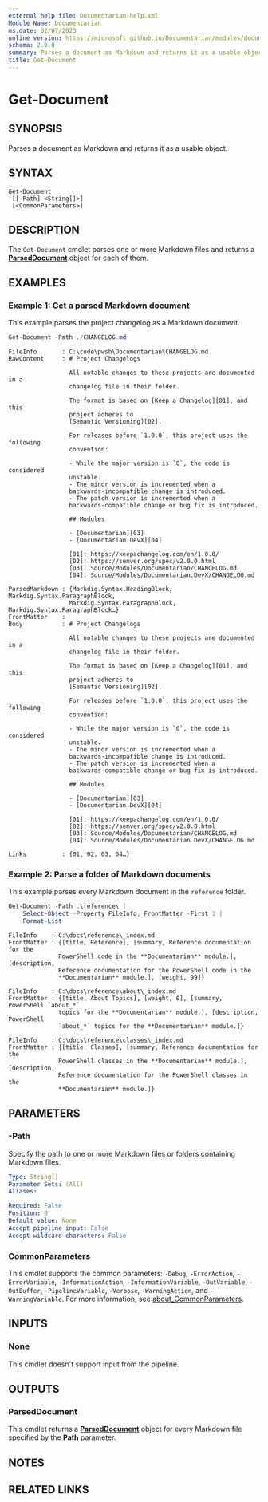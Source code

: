 ```yaml
---
external help file: Documentarian-help.xml
Module Name: Documentarian
ms.date: 02/07/2023
online version: https://microsoft.github.io/Documentarian/modules/documentarian/reference/cmdlets/get-document
schema: 2.0.0
summary: Parses a document as Markdown and returns it as a usable object.
title: Get-Document
---
```


# Get-Document

## SYNOPSIS

Parses a document as Markdown and returns it as a usable object.

## SYNTAX

```pwsh-syntax
Get-Document
 [[-Path] <String[]>]
 [<CommonParameters>]
```

## DESCRIPTION

The `Get-Document` cmdlet parses one or more Markdown files and returns a [**ParsedDocument**][01]
object for each of them.

## EXAMPLES

### Example 1: Get a parsed Markdown document

This example parses the project changelog as a Markdown document.

```powershell
Get-Document -Path ./CHANGELOG.md
```

```pwsh-output-list
FileInfo       : C:\code\pwsh\Documentarian\CHANGELOG.md
RawContent     : # Project Changelogs

                 All notable changes to these projects are documented in a
                 changelog file in their folder.

                 The format is based on [Keep a Changelog][01], and this
                 project adheres to
                 [Semantic Versioning][02].

                 For releases before `1.0.0`, this project uses the following
                 convention:

                 - While the major version is `0`, the code is considered
                 unstable.
                 - The minor version is incremented when a
                 backwards-incompatible change is introduced.
                 - The patch version is incremented when a
                 backwards-compatible change or bug fix is introduced.

                 ## Modules

                 - [Documentarian][03]
                 - [Documentarian.DevX][04]

                 [01]: https://keepachangelog.com/en/1.0.0/
                 [02]: https://semver.org/spec/v2.0.0.html
                 [03]: Source/Modules/Documentarian/CHANGELOG.md
                 [04]: Source/Modules/Documentarian.DevX/CHANGELOG.md

ParsedMarkdown : {Markdig.Syntax.HeadingBlock, Markdig.Syntax.ParagraphBlock,
                 Markdig.Syntax.ParagraphBlock, Markdig.Syntax.ParagraphBlock…}
FrontMatter    :
Body           : # Project Changelogs

                 All notable changes to these projects are documented in a
                 changelog file in their folder.

                 The format is based on [Keep a Changelog][01], and this
                 project adheres to
                 [Semantic Versioning][02].

                 For releases before `1.0.0`, this project uses the following
                 convention:

                 - While the major version is `0`, the code is considered
                 unstable.
                 - The minor version is incremented when a
                 backwards-incompatible change is introduced.
                 - The patch version is incremented when a
                 backwards-compatible change or bug fix is introduced.

                 ## Modules

                 - [Documentarian][03]
                 - [Documentarian.DevX][04]

                 [01]: https://keepachangelog.com/en/1.0.0/
                 [02]: https://semver.org/spec/v2.0.0.html
                 [03]: Source/Modules/Documentarian/CHANGELOG.md
                 [04]: Source/Modules/Documentarian.DevX/CHANGELOG.md

Links          : {01, 02, 03, 04…}
```

### Example 2: Parse a folder of Markdown documents

This example parses every Markdown document in the `reference` folder.

```powershell
Get-Document -Path .\reference\ |
    Select-Object -Property FileInfo, FrontMatter -First 3 |
    Format-List
```

```pwsh-output-list
FileInfo    : C:\docs\reference\_index.md
FrontMatter : {[title, Reference], [summary, Reference documentation for the
              PowerShell code in the **Documentarian** module.], [description,
              Reference documentation for the PowerShell code in the
              **Documentarian** module.], [weight, 99]}

FileInfo    : C:\docs\reference\about\_index.md
FrontMatter : {[title, About Topics], [weight, 0], [summary, PowerShell `about_*`
              topics for the **Documentarian** module.], [description, PowerShell
              `about_*` topics for the **Documentarian** module.]}

FileInfo    : C:\docs\reference\classes\_index.md
FrontMatter : {[title, Classes], [summary, Reference documentation for the
              PowerShell classes in the **Documentarian** module.], [description,
              Reference documentation for the PowerShell classes in the
              **Documentarian** module.]}
```

## PARAMETERS

### -Path

Specify the path to one or more Markdown files or folders containing Markdown files.

```yaml
Type: String[]
Parameter Sets: (All)
Aliases:

Required: False
Position: 0
Default value: None
Accept pipeline input: False
Accept wildcard characters: False
```

### CommonParameters

This cmdlet supports the common parameters: `-Debug`, `-ErrorAction`, `-ErrorVariable`,
`-InformationAction`, `-InformationVariable`, `-OutVariable`, `-OutBuffer`, `-PipelineVariable`,
`-Verbose`, `-WarningAction`, and `-WarningVariable`. For more information, see
[about_CommonParameters][99].

## INPUTS

### None

This cmdlet doesn't support input from the pipeline.

## OUTPUTS

### ParsedDocument

This cmdlet returns a [**ParsedDocument**][01] object for every Markdown file specified by the
**Path** parameter.

## NOTES

## RELATED LINKS

[01]: ../../classes/parseddocument/
[99]: http://go.microsoft.com/fwlink/?LinkID=113216
